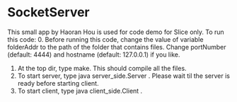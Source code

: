 # SocketServer
This small app by Haoran Hou is used for code demo for Slice only. 
To run this code:
0. Before running this code, change the value of variable folderAddr to the path of the folder that contains files. Change portNumber (default: 4444) and hostname (default: 127.0.0.1) if you like. 
1. At the top dir, type make. This should compile all the files. 
2. To start server, type java server_side.Server . Please wait til the server is ready before starting client.
3. To start client, type java client_side.Client . 
